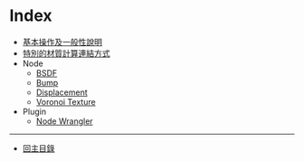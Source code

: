 # Index

- [基本操作及一般性說明](./基本操作及一般性說明.md)
- [特別的材質計算連結方式](./特別的材質計算連結方式.md)
- Node
  - [BSDF](./Node/BSDF.md)
  - [Bump](./Node/Bump.md)
  - [Displacement](./Node/Displacement.md)
  - [Voronoi Texture](./Node/Voronoi%20Texture.md)
- Plugin
  - [Node Wrangler](./Plugin/Node%20Wrangler.md)

---

- [回主目錄](../index.md)
